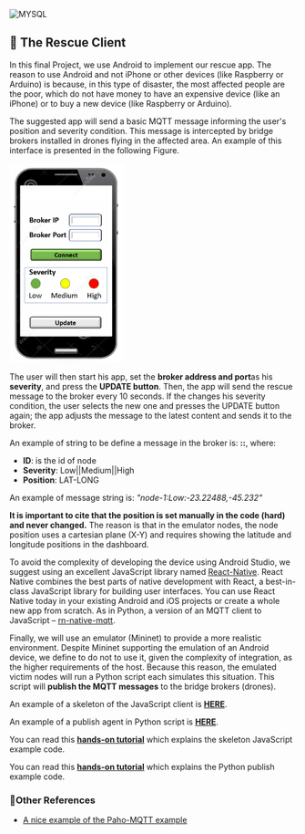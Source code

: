 <a name = "#arch"><img src="https://encrypted-tbn0.gstatic.com/images?q=tbn:ANd9GcTsNY3BZoHFdNdUaReMN4g2Y0VLdE693oNJnXDZ4dtIL8B1IMol5fcDCIpGAyxHzF49Udo&usqp=CAU" alt="MYSQL" width="200"></a> 

## 👥 The Rescue Client <a name = "sol_desc"></a>

In this final Project, we use Android to implement our rescue app. The reason to use Android and not iPhone or other devices (like Raspberry or Arduino) is because, in this type of disaster, the most affected people are the poor, which do not have money to have an expensive device (like an iPhone) or to buy a new device (like Raspberry or Arduino).

The suggested app will send a basic MQTT message informing the user's position and severity condition. This message is intercepted by bridge brokers installed in drones flying in the affected area. An example of this interface is presented in the following Figure.


<a name = "#arch"><img src="/fig/app_new.png" alt="Rescue APP" width="200"></a>

The user will then start his app, set the **broker address and port**as his **severity**, and press the **UPDATE button**. Then, the app will send the rescue message to the broker every 10 seconds. If the changes his severity condition, the user selects the new one and presses the UPDATE button again; the app adjusts the message to the latest content and sends it to the broker. 

An example of string to be define a message in the broker is: **<ID>:<severity>:<position>**, where:
-	**ID**: is the id of node
-	**Severity**: Low||Medium||High
-	**Position**: LAT-LONG

An example of  message string is: _"node-1:Low:-23.22488,-45.232"_

**It is important to cite that the position is set manually in the code (hard) and never changed.** The reason is that in the emulator nodes, the node position uses a cartesian plane (X-Y) and requires showing the latitude and longitude positions in the dashboard. 
  
To avoid the complexity of developing the device using Android Studio, we suggest using an excellent JavaScript library named [React-Native](https://reactnative.dev/). React Native combines the best parts of native development with React, a best-in-class JavaScript library for building user interfaces. You can use React Native today in your existing Android and iOS projects or create a whole new app from scratch. As in Python, a version of an MQTT client to JavaScript – [rn-native-mqtt](https://github.com/davesters/rn-native-mqtt).

Finally, we will use an emulator (Mininet) to provide a more realistic environment. Despite Mininet supporting the emulation of an Android device, we define to do not to use it, given the complexity of integration, as the higher requirements of the host. Because this reason, the emulated victim nodes will run a Python script each simulates this situation. This script will **publish the MQTT messages** to the bridge brokers (drones).

An example of a skeleton of the JavaScript client is [**HERE**](client-android-skeleton).

An example of a publish agent in Python script is [**HERE**](mqtt_publish.py).

You can read this [**hands-on tutorial**](Android_Client_React_Native_Tutorial.pdf) which explains the skeleton JavaScript example code. 
  
You can read this [**hands-on tutorial**](../mosquitto/MQTT_Foundations.pdf) which explains the Python publish example code. 



### 📗Other References
- [A nice example of the Paho-MQTT example](https://github.com/emqx/MQTT-Client-Examples/tree/master/mqtt-client-React-Native)





